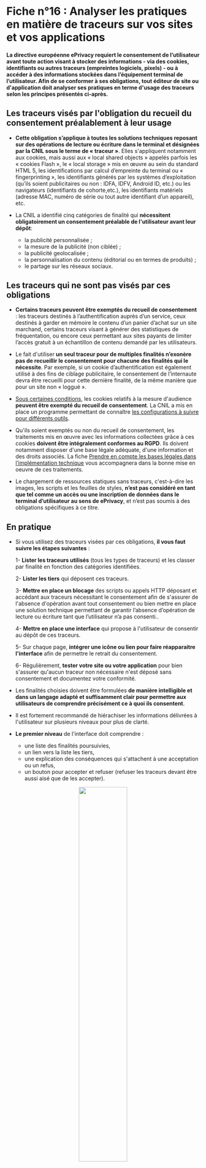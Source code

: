 # Fiche n°16 : Analyser les pratiques en matière de traceurs sur vos sites et vos applications

#### La directive européenne ePrivacy requiert le consentement de l’utilisateur avant toute action visant à stocker des informations - via des cookies, identifiants ou autres traceurs (empreintes logiciels, pixels) - ou à accéder à des informations stockées dans l’équipement terminal de l’utilisateur. Afin de se conformer à ses obligations, tout éditeur de site ou d'application doit analyser ses pratiques en terme d'usage des traceurs selon les principes présentés ci-après. 


## Les traceurs visés par l'obligation du recueil du consentement préalablement à leur usage

* **Cette obligation s’applique à toutes les solutions techniques reposant sur des opérations de lecture ou écriture dans le terminal et désignées par la CNIL sous le terme de « traceur »**. Elles s'appliquent notamment aux cookies, mais aussi aux « local shared objects » appelés parfois les « cookies Flash », le « local storage » mis en œuvre au sein du standard HTML 5, les identifications par calcul d’empreinte du terminal ou « fingerprinting », les identifiants générés par les systèmes d’exploitation (qu’ils soient publicitaires ou non : IDFA, IDFV, Android ID, etc.) ou les navigateurs (identifiants de cohorte,etc.), les identifiants matériels (adresse MAC, numéro de série ou tout autre identifiant d’un appareil), etc.

* La CNIL a identifié cinq catégories de finalité qui **nécessitent obligatoirement un consentement préalable de l'utilisateur avant leur dépôt**:
	* la publicité personnalisée ;
	* la mesure de la publicité (non ciblée) ;
	* la publicité geolocalisée ;
	* la personnalisation du contenu (éditorial ou en termes de produits) ;
	* le partage sur les réseaux sociaux. 

## Les traceurs qui ne sont pas visés par ces obligations

* **Certains traceurs peuvent être exemptés du recueil de consentement** : les traceurs destinés à l’authentification auprès d’un service, ceux destinés à garder en mémoire le contenu d’un panier d’achat sur un site marchand, certains traceurs visant à générer des statistiques de fréquentation, ou encore ceux permettant aux sites payants de limiter l’accès gratuit à un échantillon de contenu demandé par les utilisateurs.

* Le fait d'utiliser **un seul traceur pour de multiples finalités n’exonère pas de recueillir le consentement pour chacune des finalités qui le nécessite**. Par exemple, si un cookie d’authentification est également utilisé à des fins de ciblage publicitaire, le consentement de l’internaute devra être recueilli pour cette dernière finalité, de la même manière que pour un site non « loggué ».

* [Sous certaines conditions](#Fiche_n°16%c2%a0:_Mesurer_la_fréquentation_de_vos_sites_web_et_de_vos_applications), les cookies relatifs à la mesure d'audience **peuvent être exempté du recueil de consentement**. La CNIL a mis en place un programme permettant de connaître [les configurations à suivre pour différents outils](https://www.cnil.fr/fr/solutions-de-mesure-daudience-exemptees-de-consentement-la-cnil-lance-un-programme-devaluation). 

* Qu'ils soient exemptés ou non du recueil de consentement, les traitements mis en œuvre avec les informations collectées grâce à ces cookies **doivent être intégralement conformes au RGPD**. Ils doivent notamment disposer d'une base légale adéquate, d'une information et des droits associés. La fiche [Prendre en compte les bases légales dans l’implémentation technique](#Fiche_n°15_:_Prendre_en_compte_les_bases_légales_dans_l’implémentation_technique) vous accompagnera dans la bonne mise en oeuvre de ces traitements.

* Le chargement de ressources statiques sans traceurs, c'est-à-dire les images, les scripts et les feuilles de styles, **n’est pas considéré en tant que tel comme un accès ou une inscription de données dans le terminal d’utilisateur au sens de ePrivacy**, et n’est pas soumis à des obligations spécifiques à ce titre. 

## En pratique 

* Si vous utilisez des traceurs visées par ces obligations, **il vous faut suivre les étapes suivantes** :

	1- **Lister les traceurs utilisés** (tous les types de traceurs) et les classer par finalité en fonction des catégories identifiées.
	
	2- **Lister les tiers** qui déposent ces traceurs.
	
	3- **Mettre en place un blocage** des scripts ou appels HTTP déposant et accédant aux traceurs nécessitant le consentement afin de s'assurer de l'absence d'opération avant tout consentement ou bien mettre en place une solution technique permettant de garantir l’absence d’opération de lecture ou écriture tant que l’utilisateur n’a pas consenti..
	
	4- **Mettre en place une interface** qui propose à l'utilisateur de consentir au dépôt de ces traceurs.
	
	5- Sur chaque page, **intégrer une icône ou lien pour faire réapparaitre l'interface** afin de permettre le retrait du consentement.
	
	6- Régulièrement, **tester  votre site ou votre application** pour bien s'assurer qu'aucun traceur non nécessaire n'est déposé sans consentement et documentez votre conformité.

* Les finalités choisies doivent être formulées **de manière intelligible et dans un langage adapté et suffisamment clair pour permettre aux utilisateurs de comprendre précisément ce à quoi ils consentent**.

* Il est fortement recommandé de hiérachiser les informations délivrées à l'utilisateur sur plusieurs niveaux pour plus de clarté. 

* **Le premier niveau** de l'interface doit comprendre :
	* une liste des finalités poursuivies,
	* un lien vers la liste les tiers,
	* une explication des conséquences qui s'attachent à une acceptation ou un refus,
	* un bouton pour accepter et refuser (refuser les traceurs devant être aussi aisé que de les accepter).

<p align="center"><img src="https://raw.githubusercontent.com/LINCnil/Guide-RGPD-du-developpeur/master/annexes/Bandeau-Cookie-Niveau-1.jpg" width="50%" align="middle"></p>


* Le second niveau d'interface doit **permettre à l'utilisateur de faire un choix sur la finalité de traceurs**:
<p align="center"><img src="https://raw.githubusercontent.com/LINCnil/Guide-RGPD-du-developpeur/master/annexes/Bandeau-Cookie-Niveau-2.jpg" width="30%" align="middle" style="display:inline-block;">
<img src="https://raw.githubusercontent.com/LINCnil/Guide-RGPD-du-developpeur/master/annexes/Bandeau-Cookie-Niveau-2-details.jpg" width="30%" align="middle" style="display:inline-block;">
</p>

* [D'autres exemples d'interface](https://www.cnil.fr/sites/default/files/atoms/files/recommandation-cookies-et-autres-traceurs.pdf), notamment pour les applications, sont disponibles dans la recommandation de la CNIL proposant des modalités pratiques de mise en conformité en cas de recours aux "cookies et autres traceurs".

* Des sociétés proposent également des outils de _Consent Management Platform_ (CMP) ou des _Tag Managers_ pour **faciliter la mise en conformité des sites**.
